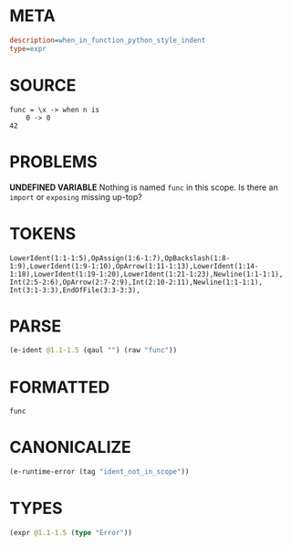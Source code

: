 # META
~~~ini
description=when_in_function_python_style_indent
type=expr
~~~
# SOURCE
~~~roc
func = \x -> when n is
    0 -> 0
42
~~~
# PROBLEMS
**UNDEFINED VARIABLE**
Nothing is named `func` in this scope.
Is there an `import` or `exposing` missing up-top?

# TOKENS
~~~zig
LowerIdent(1:1-1:5),OpAssign(1:6-1:7),OpBackslash(1:8-1:9),LowerIdent(1:9-1:10),OpArrow(1:11-1:13),LowerIdent(1:14-1:18),LowerIdent(1:19-1:20),LowerIdent(1:21-1:23),Newline(1:1-1:1),
Int(2:5-2:6),OpArrow(2:7-2:9),Int(2:10-2:11),Newline(1:1-1:1),
Int(3:1-3:3),EndOfFile(3:3-3:3),
~~~
# PARSE
~~~clojure
(e-ident @1.1-1.5 (qaul "") (raw "func"))
~~~
# FORMATTED
~~~roc
func
~~~
# CANONICALIZE
~~~clojure
(e-runtime-error (tag "ident_not_in_scope"))
~~~
# TYPES
~~~clojure
(expr @1.1-1.5 (type "Error"))
~~~
